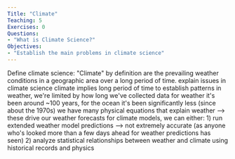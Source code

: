 ```yaml
---
Title: "Climate"
Teaching: 5
Exercises: 0
Questions:
- "What is Climate Science?"
Objectives:
- "Establish the main problems in climate science"
---
```


Define climate science: "Climate" by definition are the prevailing weather conditions in a geographic area over a long period of time.
explain issues in climate science
climate implies long period of time to establish patterns in weather, we're limited by how long we've collected data
for weather it's been around ~100 years, for the ocean it's been significantly less (since about the 1970s)
we have many physical equations that explain weather --> these drive our weather forecasts
for climate models, we can either: 1) run extended weather model predictions --> not extremely accurate (as anyone who's looked more than a few days ahead for weather predictions has seen) 2) analyze statistical relationships between weather and climate using historical records and physics

